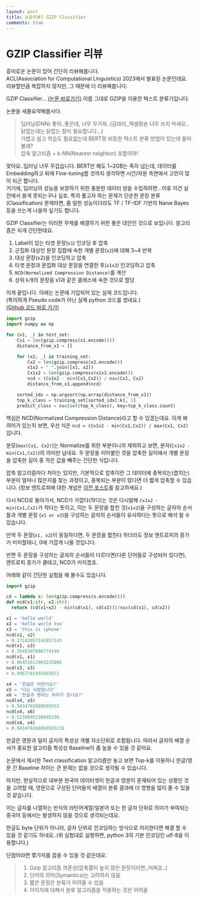 ```yaml
---
layout: post
title: 논문리뷰] GZIP Classifier
comments: true
---
```


# GZIP Classifier 리뷰
흥미로운 논문이 있어 간단히 리뷰해봅니다.  
ACL(Association for Computational Linguistics) 2023에서 발표된 논문인데요. 리뷰할만큼 복잡하지 않지만, 그 때문에 더 리뷰해봅니다.
  
GZIP Classifier... [(논문 바로가기)](https://aclanthology.org/2023.findings-acl.426/) 이름 그대로 GZIP을 이용한 텍스트 분류기입니다.  

논문을 세줄요약해봅시다.
> 딥러닝(DNN) 좋아..좋은데, 너무 무거워..(김대리,,액셀팡숀 너무 쓰지 마세요..닭잡는데는 닭잡는 칼이 필요합니다...)  
> 가볍고 쉽고 학습도 필요없는데 BERT랑 비등한 텍스트 분류 방법이 있는데 들어볼래?  
> 압축 알고리즘 + k-NN(Nearest neighbor) 조합이야!
  
맞아요..딥러닝 너무 무겁습니다. BERT만 해도 1~2GB는 족히 넘는데, 데이터를 Embedding하고 뒤에 Fine-tuning할 것까지 생각하면 시간/자원 측면에서 고민이 많이 되곤 합니다.   
거기에, 딥러닝의 성능을 보장하기 위한 충분한 데이터 양을 수집하려면...어휴 이건 실전에서 쓸게 못되는구나 싶죠.
특히 풀고자 하는 문제가 단순한 문장 분류(Classification) 문제라면, 좀 덜한 성능이더라도 TF / TF-IDF 기반의 Naive Bayes 등을 쓰는게 나을까 싶기도 합니다. 

GZIP Classifier는 이러한 무제를 해결하기 위한 좋은 대안인 것으로 보입니다.
알고리즘은 되게 간단한데요.

1. Label이 있는 타겟 문장(```x1```) 인코딩 후 압축
2. 군집화 대상인 문장 집합에 속한 개별 문장(```x2```)에 대해 3~4 반복
3. 대상 문장(x2)을 인코딩하고 압축
4. 타겟 문장과 문집화 대상 문장을 연결한 후(```x1x2```) 인코딩하고 압축
5. ```NCD(Normalized Compression Distance)```를 계산
6. 상위 k개의 문장을 x1과 같은 클래스에 속한 것으로 할당

이게 끝입니다. 아래는 논문에 기입되어 있는 실제 코드입니다.   
(특이하게 Pseudo code가 아닌 실제 python 코드를 썼네요.)   
[(Github 코드 바로 가기)](https://github.com/bazingagin/npc_gzip)  

```python
import gzip
import numpy as np

for (x1, _) in test_set:
    Cx1 = len(gzip.compress(x1.encode()))
    distance_from_x1 = []

    for (x2, _) in training_set:
        Cx2 = len(gzip.compress(x2.encode()) 
        x1x2 = " ".join([x1, x2])
        Cx1x2 = len(gzip.compress(x1x2.encode())
        ncd = (Cx1x2 - min(Cx1,Cx2)) / max(Cx1, Cx2)
        distance_from_x1.append(ncd) 

    sorted_idx = np.argsort(np.array(distance_from_x1))
    top_k_class = training_set[sorted_idx[:k], 1]
    predict_class = max(set(top_k_class), key=top_k_class.count)
```

핵심은 NCD(Normalized Compression Distance)라고 할 수 있겠는데요.
이게 왜 의미가 있는지 보면, 우선 식은 ```ncd = (Cx1x2 - min(Cx1,Cx2)) / max(Cx1, Cx2)``` 입니다.
 

분모(```max(Cx1, Cx2)```)는 Normalize를 위한 부분이니까 제외하고 보면, 분자(```Cx1x2 - min(Cx1,Cx2)```)의 의미만 남네요.
두 문장을 이어붙인 것을 압축한 길이에서 개별 문장을 압축한 길이 중 작은 값을 빼주는 간단한 식입니다.  


압축 알고리즘마다 차이는 있지만, 기본적으로 압축이란 그 데이터에 중복되는(겹치는) 부분이 얼마나 많은지를 찾는 과정이고, 중복되는 부분이 많다면 더 짧게 압축할 수 있습니다. (정보 엔트로피에 대한 개녑은 [이전 포스트](https://byeongkijeong.github.io/information-theory/)를 참고하세요.)

다시 NCD로 돌아가서, NCD가 가깝다(작다)는 것은 다시말해 ```Cx1x2 - min(Cx1,Cx2)```가 작다는 뜻이고, 이는 두 문장을 합친 것(```x1x2```)을 구성하는 글자의 순서들과 개별 문장 (```x1 or x2```)을 구성하는 글자의 순서들이 유사하다는 뜻으로 해석 될 수 있습니다.

만약 두 문장(```x1, x2```)이 동일하다면, 두 문장을 합친다 하더라도 정보 엔트로피의 증가가 미미할테니, 0에 가깝게 나올 것입니다.

반면 두 문장을 구성하는 글자의 순서들이 다르다면(다른 단어들로 구성되어 있다면), 엔트로피 증가가 클테고, NCD가 커지겠죠.

아래와 같이 간단한 실험을 해 볼수도 있습니다.  

```python
import gzip

cd = lambda x: len(gzip.compress(x.encode()))
def ncd(x1:str, x2:str):
  return (cd(x1+x2) - min(cd(x1), cd(x2)))/max(cd(x1), cd(x2))

x1 = 'hello world'
x2 = 'hello world too'
x3 = 'this is iphone'
ncd(x1, x2)
> 0.17142857142857143
ncd(x1, x3)
> 0.3548387096774194
ncd(x1, x1)
> 0.06451612903225806
ncd(x3, x3)
> 0.0967741935483871

x4 = '한글은 어떤가요?'
x5 = '나는 사람입니다'
x6 = '한글과 영어는 차이가 있나요?'
ncd(x4, x5)
> 0.5434782608695652
ncd(x4, x6)
> 0.5238095238095238
ncd(x4, x4)
> 0.043478260869565216
```

한글은 영문과 달리 글자의 특성상 개별 자소단위로 조합됩니다. 따라서 글자의 배열 순서가 중요한 알고리즘 특성상 Baseline이 좀 높을 수 있을 것 같아요. 

논문에서 제시한 Text classification 알고리즘만 놓고 보면 Top-k를 이용하니 한글/영문 간 Baseline 차이는 큰 문제는 없을 것으로 생각될 수 있습니다.

하지만, 현실적으로 대부분 한국어 데이터셋이 한글과 영문이 혼재되어 있는 상황인 것을 고려할 때, 영문으로 구성된 단어들의 배열이 분류 결과에 더 영향을 많이 줄 수 있을 것 같습니다.  

이는 글자를 나열하는 반식의 라틴어계열/일본어 또는 한 글자 단위로 의미가 부여되는 중국어 등에서는 발생하지 않을 것으로 생각되는데요.

한글도 byte 단위가 아니라, 글자 단위로 인코딩하는 방식으로 처리한다면 해결 할 수 있을 것 같기도 하네요..(위 실험대로 실행하면, python 3의 기본 인코딩인 utf-8을 이용합니다.) 

단점이라면 몇가지를 꼽을 수 있을 것 같은데요.
> 1. Gzip 알고리즘 의존성(압축률이 높지 않은 문장이라면,,어쩌죠..)
> 2. 단어의 의미(Symantics)는 고려하지 않음
> 3. 짧은 문장은 분류가 어려울 수 있음
> 4. 이미지에 대해서 분류 알고리즘을 적용하는 것은 어려움
